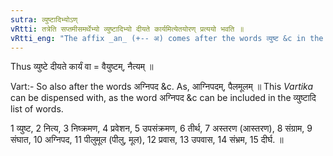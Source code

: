 ```yaml
---
sutra: व्युष्टादिभ्योऽण्
vRtti: तत्रेति सप्तमीसमर्थेभ्यो व्युष्टादिभ्यो दीयते कार्यमित्येतयोरण् प्रत्ययो भवति ॥
vRtti_eng: "The affix _an_ (+-- अ) comes after the words व्युष्ट &c in the 7th case in construction, the sense of "being given therein or done therein"."
---
```

Thus व्युष्टे दीयते कार्यं वा = वैयुष्टम्, नैत्यम् ॥

Vart:- So also after the words अग्निपद &c. As, आग्निपदम्, पैलमूलम् ॥ This _Vartika_ can be dispensed with, as the word अग्निपद &c can be included in the व्युष्टादि list of words.

1 व्युष्ट, 2 नित्य, 3 निष्क्रमण, 4 प्रवेशन, 5 उपसंक्रमण, 6 तीर्थ, 7 अस्तरण (आस्तरण), 8 संग्राम, 9 संघात, 10 अग्निपद, 11 पीलुमूल (पीलु, मूल), 12 प्रवास, 13 उपवास, 14 संभ्रम, 15 दीर्घ. ॥
